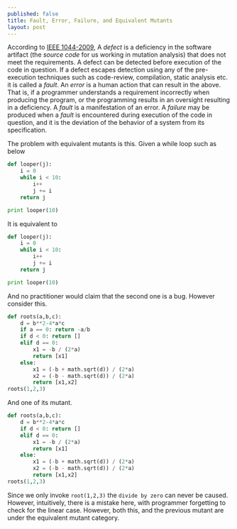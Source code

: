 ```yaml
---
published: false
title: Fault, Error, Failure, and Equivalent Mutants
layout: post
---
```

According to [IEEE 1044-2009](https://standards.ieee.org/findstds/standard/1044-2009.html), A _defect_ is a deficiency in the software artifact (the _source code_ for us working in mutation analysis) that does not meet the requirements. A defect can be detected before execution of the code in question. If a defect escapes detection using any of the pre-execution techniques such as code-review, compilation, static analysis etc. it is called a _fault_. An _error_ is a human action that can result in the above. That is, if a programmer understands a requirement incorrectly when producing the program, or the programming results in an oversight resulting in a deficiency. A _fault_ is a manifestation of an error. A _failure_ may be produced when a _fault_ is encountered during execution of the code in question, and it is the deviation of the behavior of a system from its specification.

The problem with equivalent mutants is this. Given a while loop such as below

```python
def looper(j):
    i = 0
    while i < 10:
        i++
        j += i
    return j

print looper(10)

```
It is equivalent to 
```python
def looper(j):
    i = 0
    while i < 10:
        i++
        j += i
    return j

print looper(10)
```
And no practitioner would claim that the second one is a bug. However consider this.
```python
def roots(a,b,c):
    d = b**2-4*a*c
    if a == 0: return -a/b
    if d < 0: return []
    elif d == 0:
        x1 = -b / (2*a)
        return [x1]
    else:
        x1 = (-b + math.sqrt(d)) / (2*a)
        x2 = (-b - math.sqrt(d)) / (2*a)
        return [x1,x2]
roots(1,2,3)
```
And one of its mutant.
```python
def roots(a,b,c):
    d = b**2-4*a*c
    if d < 0: return []
    elif d == 0:
        x1 = -b / (2*a)
        return [x1]
    else:
        x1 = (-b + math.sqrt(d)) / (2*a)
        x2 = (-b - math.sqrt(d)) / (2*a)
        return [x1,x2]
roots(1,2,3)
```
Since we only invoke `root(1,2,3)` the `divide by zero` can never be caused. However, intuitively, there is
a mistake here, with programmer forgetting to check for the linear case. However, both this, and the previous mutant are under the equivalent mutant category.